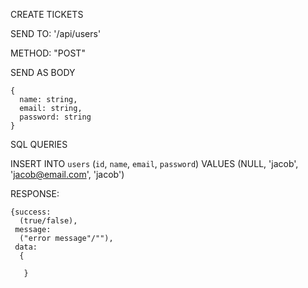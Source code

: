 CREATE TICKETS

  SEND TO:
    '/api/users'
    
  METHOD:
    "POST"
    
  SEND AS BODY
  
    {
      name: string,
      email: string,
      password: string
    }
  
  
  SQL QUERIES
    
   INSERT INTO `users` (`id`, `name`, `email`, `password`) VALUES (NULL, 'jacob', 'jacob@email.com', 'jacob')
    
  RESPONSE:
  
    {success: 
      (true/false), 
     message: 
      ("error message"/""), 
     data:
      {
        
       }
